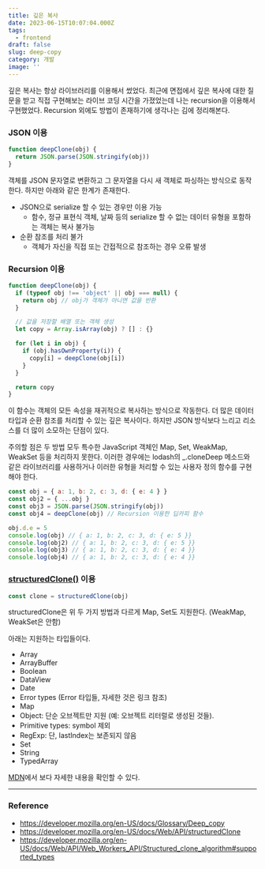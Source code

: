 ```yaml
---
title: 깊은 복사
date: 2023-06-15T10:07:04.000Z
tags:
  - frontend
draft: false
slug: deep-copy
category: 개발
image: ''
---
```


깊은 복사는 항상 라이브러리를 이용해서 썼었다. 최근에 면접에서 깊은 복사에 대한 질문을 받고 직접 구현해보는 라이브 코딩 시간을 가졌었는데 나는 recursion을 이용해서 구현했었다. Recursion 외에도 방법이 존재하기에 생각나는 김에 정리해본다.

### JSON 이용

```js
function deepClone(obj) {
  return JSON.parse(JSON.stringify(obj))
}
```

객체를 JSON 문자열로 변환하고 그 문자열을 다시 새 객체로 파싱하는 방식으로 동작한다. 하지만 아래와 같은 한계가 존재한다.

- JSON으로 serialize 할 수 있는 경우만 이용 가능
  - 함수, 정규 표현식 객체, 날짜 등의 serialize 할 수 없는 데이터 유형을 포함하는 객체는 복사 불가능
- 순환 참조를 처리 불가
  - 객체가 자신을 직접 또는 간접적으로 참조하는 경우 오류 발생

### Recursion 이용

```js
function deepClone(obj) {
  if (typeof obj !== 'object' || obj === null) {
    return obj // obj가 객체가 아니면 값을 반환
  }

  // 값을 저장할 배열 또는 객체 생성
  let copy = Array.isArray(obj) ? [] : {}

  for (let i in obj) {
    if (obj.hasOwnProperty(i)) {
      copy[i] = deepClone(obj[i])
    }
  }

  return copy
}
```

이 함수는 객체의 모든 속성을 재귀적으로 복사하는 방식으로 작동한다. 더 많은 데이터 타입과 순환 참조를 처리할 수 있는 깊은 복사이다. 하지만 JSON 방식보다 느리고 리소스를 더 많이 소모하는 단점이 있다.

주의할 점은 두 방법 모두 특수한 JavaScript 객체인 Map, Set, WeakMap, WeakSet 등을 처리하지 못한다. 이러한 경우에는 lodash의 \_.cloneDeep 메소드와 같은 라이브러리를 사용하거나 이러한 유형을 처리할 수 있는 사용자 정의 함수를 구현해야 한다.

```js
const obj = { a: 1, b: 2, c: 3, d: { e: 4 } }
const obj2 = { ...obj }
const obj3 = JSON.parse(JSON.stringify(obj))
const obj4 = deepClone(obj) // Recursion 이용한 딥카피 함수

obj.d.e = 5
console.log(obj) // { a: 1, b: 2, c: 3, d: { e: 5 }}
console.log(obj2) // { a: 1, b: 2, c: 3, d: { e: 5 }}
console.log(obj3) // { a: 1, b: 2, c: 3, d: { e: 4 }}
console.log(obj4) // { a: 1, b: 2, c: 3, d: { e: 4 }}
```

### [structuredClone()](https://developer.mozilla.org/en-US/docs/Web/API/structuredClone) 이용

```js
const clone = structuredClone(obj)
```

structuredClone은 위 두 가지 방법과 다르게 Map, Set도 지원한다. (WeakMap, WeakSet은 안함)

아래는 지원하는 타입들이다.

- Array
- ArrayBuffer
- Boolean
- DataView
- Date
- Error types (Error 타입들, 자세한 것은 링크 참조)
- Map
- Object: 단순 오브젝트만 지원 (예: 오브젝트 리터럴로 생성된 것들).
- Primitive types: symbol 제외
- RegExp: 단, lastIndex는 보존되지 않음
- Set
- String
- TypedArray

[MDN](https://developer.mozilla.org/en-US/docs/Web/API/Web_Workers_API/Structured_clone_algorithm#supported_types)에서 보다 자세한 내용을 확인할 수 있다.

---

### Reference

- https://developer.mozilla.org/en-US/docs/Glossary/Deep_copy
- https://developer.mozilla.org/en-US/docs/Web/API/structuredClone
- https://developer.mozilla.org/en-US/docs/Web/API/Web_Workers_API/Structured_clone_algorithm#supported_types

